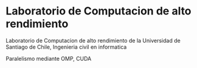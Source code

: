 # Laboratorio de Computacion de alto rendimiento
Laboratorio de Computacion de alto rendimiento de la Universidad de Santiago de Chile, Ingenieria civil en informatica

Paralelismo mediante OMP, CUDA